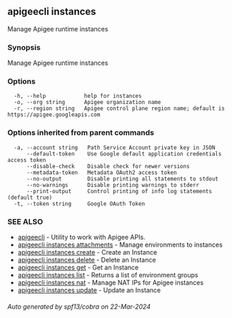 ## apigeecli instances

Manage Apigee runtime instances

### Synopsis

Manage Apigee runtime instances

### Options

```
  -h, --help            help for instances
  -o, --org string      Apigee organization name
  -r, --region string   Apigee control plane region name; default is https://apigee.googleapis.com
```

### Options inherited from parent commands

```
  -a, --account string   Path Service Account private key in JSON
      --default-token    Use Google default application credentials access token
      --disable-check    Disable check for newer versions
      --metadata-token   Metadata OAuth2 access token
      --no-output        Disable printing all statements to stdout
      --no-warnings      Disable printing warnings to stderr
      --print-output     Control printing of info log statements (default true)
  -t, --token string     Google OAuth Token
```

### SEE ALSO

* [apigeecli](apigeecli.md)	 - Utility to work with Apigee APIs.
* [apigeecli instances attachments](apigeecli_instances_attachments.md)	 - Manage environments to instances
* [apigeecli instances create](apigeecli_instances_create.md)	 - Create an Instance
* [apigeecli instances delete](apigeecli_instances_delete.md)	 - Delete an Instance
* [apigeecli instances get](apigeecli_instances_get.md)	 - Get an Instance
* [apigeecli instances list](apigeecli_instances_list.md)	 - Returns a list of environment groups
* [apigeecli instances nat](apigeecli_instances_nat.md)	 - Manage NAT IPs for Apigee instances
* [apigeecli instances update](apigeecli_instances_update.md)	 - Update an Instance

###### Auto generated by spf13/cobra on 22-Mar-2024
